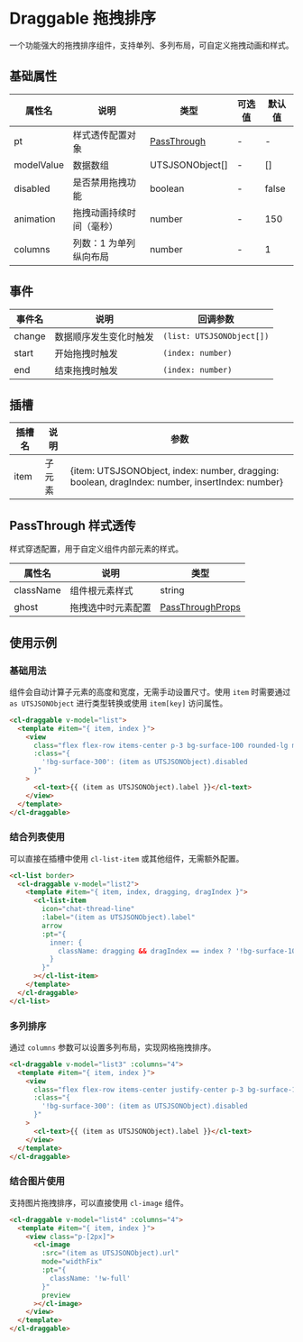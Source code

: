 # Draggable 拖拽排序

一个功能强大的拖拽排序组件，支持单列、多列布局，可自定义拖拽动画和样式。

## 基础属性

| 属性名     | 说明                     | 类型                        | 可选值 | 默认值 |
| ---------- | ------------------------ | --------------------------- | ------ | ------ |
| pt         | 样式透传配置对象         | [PassThrough](#passthrough) | -      | -      |
| modelValue | 数据数组                 | UTSJSONObject[]             | -      | []     |
| disabled   | 是否禁用拖拽功能         | boolean                     | -      | false  |
| animation  | 拖拽动画持续时间（毫秒） | number                      | -      | 150    |
| columns    | 列数：1 为单列纵向布局   | number                      | -      | 1      |

## 事件

| 事件名 | 说明                   | 回调参数                  |
| ------ | ---------------------- | ------------------------- |
| change | 数据顺序发生变化时触发 | `(list: UTSJSONObject[])` |
| start  | 开始拖拽时触发         | `(index: number)`         |
| end    | 结束拖拽时触发         | `(index: number)`         |

## 插槽

| 插槽名 | 说明   | 参数                                                                                            |
| ------ | ------ | ----------------------------------------------------------------------------------------------- |
| item   | 子元素 | {item: UTSJSONObject, index: number, dragging: boolean, dragIndex: number, insertIndex: number} |

## PassThrough 样式透传

样式穿透配置，用于自定义组件内部元素的样式。

| 属性名    | 说明               | 类型                                                        |
| --------- | ------------------ | ----------------------------------------------------------- |
| className | 组件根元素样式     | string                                                      |
| ghost     | 拖拽选中时元素配置 | [PassThroughProps](/src/components/doc.md#passthroughprops) |

## 使用示例

### 基础用法

组件会自动计算子元素的高度和宽度，无需手动设置尺寸。使用 `item` 时需要通过 `as UTSJSONObject` 进行类型转换或使用 `item[key]` 访问属性。

```html
<cl-draggable v-model="list">
  <template #item="{ item, index }">
    <view
      class="flex flex-row items-center p-3 bg-surface-100 rounded-lg mb-2"
      :class="{
        '!bg-surface-300': (item as UTSJSONObject).disabled
      }"
    >
      <cl-text>{{ (item as UTSJSONObject).label }}</cl-text>
    </view>
  </template>
</cl-draggable>
```

### 结合列表使用

可以直接在插槽中使用 `cl-list-item` 或其他组件，无需额外配置。

```html
<cl-list border>
  <cl-draggable v-model="list2">
    <template #item="{ item, index, dragging, dragIndex }">
      <cl-list-item
        icon="chat-thread-line"
        :label="(item as UTSJSONObject).label"
        arrow
        :pt="{
          inner: {
            className: dragging && dragIndex == index ? '!bg-surface-100' : ''
          }
        }"
      ></cl-list-item>
    </template>
  </cl-draggable>
</cl-list>
```

### 多列排序

通过 `columns` 参数可以设置多列布局，实现网格拖拽排序。

```html
<cl-draggable v-model="list3" :columns="4">
  <template #item="{ item, index }">
    <view
      class="flex flex-row items-center justify-center p-3 bg-surface-100 rounded-lg m-1"
      :class="{
        '!bg-surface-300': (item as UTSJSONObject).disabled
      }"
    >
      <cl-text>{{ (item as UTSJSONObject).label }}</cl-text>
    </view>
  </template>
</cl-draggable>
```

### 结合图片使用

支持图片拖拽排序，可以直接使用 `cl-image` 组件。

```html
<cl-draggable v-model="list4" :columns="4">
  <template #item="{ item, index }">
    <view class="p-[2px]">
      <cl-image
        :src="(item as UTSJSONObject).url"
        mode="widthFix"
        :pt="{
          className: '!w-full'
        }"
        preview
      ></cl-image>
    </view>
  </template>
</cl-draggable>
```
